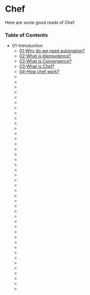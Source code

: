 # Chef
Here are some good reads of Chef

### Table of Contents
* 01-Introduction
    * [01-Why do we need automation?](https://www.redhat.com/en/blog/top-10-reasons-use-automation)
    * [02-What is Idempotence?](https://www.bmc.com/blogs/idempotence/)
    * [03-What is Convergence?](https://stackoverflow.com/questions/30615588/difference-between-convergence-and-idempotence-in-chef) 
    * [03-What is Chef?](https://www.tutorialspoint.com/chef/chef_overview.htm)
    * [04-How chef work?](https://medium.com/nerd-for-tech/how-chef-works-eb4c7846819a)
    * []()
    * []()
    * []()
    * []()
    * []()
    * []()
    * []()
    * []()
    * []()
    * []()
    * []()
    * []()
    * []()
    * []()
    * []()
    * []()
    * []()
    * []()
    * []()
    * []()
    * []()
    * []()
    * []()
    * []()
    * []()
    * []()
    * []()
    * []()
    * []()
    * []()
    * []()
    * []()
    * []()
    * []()
    * []()
    * []()
    * []()
    * []()
    * []()
    * []()
    * []()
    * []()
    

